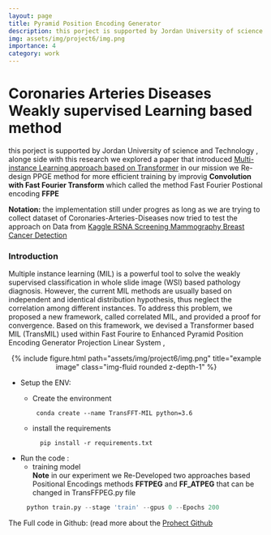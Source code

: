 ```yaml
---
layout: page
title: Pyramid Position Encoding Generator
description: this porject is supported by Jordan University of science and Technology , Multi-instance Learning approach based on Transformer
img: assets/img/project6/img.png
importance: 4
category: work
---
```


# Coronaries Arteries Diseases Weakly supervised Learning based method 
this porject is supported by Jordan University of science and Technology , alonge side with this research we explored a paper that introduced [Multi-instance Learning approach based on Transformer](https://arxiv.org/abs/2106.00908) in our mission we Re-design PPGE method for more efficient training by improvig **Convolution with Fast Fourier Transform** which called the method Fast Fourier Postional encoding **FFPE**

**Notation:** the implementation still under progres as long as we are trying to collect dataset of Coronaries-Arteries-Diseases
now tried to test the approach on Data from [Kaggle RSNA Screening Mammography Breast Cancer Detection](https://www.rsna.org/education/ai-resources-and-training/ai-image-challenge/screening-mammography-breast-cancer-detection-ai-challenge)
### Introduction 

Multiple instance learning (MIL) is a powerful tool to solve the weakly supervised classification in whole slide image (WSI) based pathology diagnosis. However, the current MIL methods are usually based on independent and identical distribution hypothesis, thus neglect the correlation among different instances. To address this problem, we proposed a new framework, called correlated MIL, and provided a proof for convergence. Based on this framework, we devised a Transformer based MIL (TransMIL) used within Fast Fourire to Enhanced Pyramid Position Encoding Generator Projection Linear System , 

<div align="center">
{% include figure.html path="assets/img/project6/img.png" title="example image" class="img-fluid rounded z-depth-1" %}
</div>

* Setup the ENV:
     - Create the environment 

            conda create --name TransFFT-MIL python=3.6
    - install the requirements
    
            pip install -r requirements.txt  

* Run the code :
    -  training model </br>
        **Note** in our experiment we Re-Developed two approaches based Positional Encodings methods **FFTPEG** and **FF_ATPEG**
        that can be changed in TransFFPEG.py file 

```python
     python train.py --stage 'train' --gpus 0 --Epochs 200
```       


The Full code in Github:  (read more about the <a href="https://github.com/deep-matter/TransFFT-MILCoronaries-Arteries/tree/main">Prohect Github</a> 
